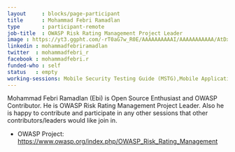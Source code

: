 ```yaml
---
layout     : blocks/page-participant
title      : Mohammad Febri Ramadlan
type       : participant-remote
job-title  : OWASP Risk Rating Management Project Leader
image : https://yt3.ggpht.com/-rT0aG7w_R0E/AAAAAAAAAAI/AAAAAAAAAAA/AtDxtHKwIgw/s900-c-k-no-mo-rj-c0xffffff/photo.jpg
linkedin : mohammadfebriramadlan
twitter  : mohammadfebri_r
facebook : mohammadfebri.r
funded-who : self
status   : empty
working-sessions: Mobile Security Testing Guide (MSTG),Mobile Application Security Verification Standard (MASVS),Application Security Verification Standard,OWASP Risk Rating Management Project,Women in Cyber
---
```


Mohammad Febri Ramadlan (Ebi) is Open Source Enthusiast and OWASP Contributor. He is OWASP Risk Rating Management Project Leader. Also he is happy to contribute and participate in any other sessions that other contributors/leaders would like join in.

* OWASP Project: https://www.owasp.org/index.php/OWASP_Risk_Rating_Management
